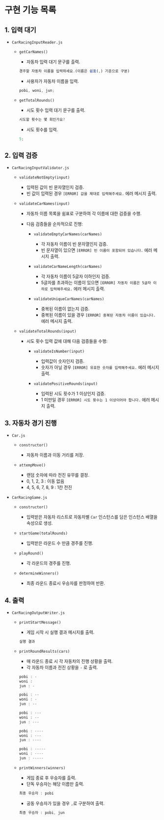 # 구현 기능 목록

## 1. 입력 대기
- `CarRacingInputReader.js`
  - `getCarNames()`
    - 자동차 입력 대기 문구를 출력.
    
    ```jsx
    경주할 자동차 이름을 입력하세요.(이름은 쉼표(,) 기준으로 구분)
    ```

    - 사용자가 자동차 이름을 입력.

    ```jsx
    pobi, woni, jun;
    ```

  - `getTotalRounds()`
    - 시도 횟수 입력 대기 문구를 출력.
    ```jsx
    시도할 횟수는 몇 회인가요?
    ```
    - 시도 횟수를 입력.
    ```jsx
    5;
    ```

## 2. 입력 검증
- `CarRacingInputValidator.js`
  - `validateNotEmpty(input)`
    - 입력된 값이 빈 문자열인지 검증.
    - 빈 값이 입력된 경우 `[ERROR] 값을 제대로 입력해주세요.` 에러 메시지 출력.
  
  - `validateCarNames(input)`
    - 자동차 이름 목록을 쉼표로 구분하여 각 이름에 대한 검증을 수행.
    - 다음 검증들을 순차적으로 진행:
    
      - `validateEmptyCarNames(carNames)`
        - 각 자동차 이름이 빈 문자열인지 검증.
        - 빈 문자열이 있으면 `[ERROR] 빈 이름이 포함되어 있습니다.` 에러 메시지 출력.
      
      - `validateCarNameLength(carNames)`
        - 각 자동차 이름이 5글자 이하인지 검증.
        - 5글자를 초과하는 이름이 있으면 `[ERROR] 자동차 이름은 5글자 이하로 입력해주세요.` 에러 메시지 출력.
      
      - `validateUniqueCarNames(carNames)`
        - 중복된 이름이 없는지 검증.
        - 중복된 이름이 있을 경우 `[ERROR] 중복된 자동차 이름이 있습니다.` 에러 메시지 출력.
  
  - `validateTotalRounds(input)`
    - 시도 횟수 입력 값에 대해 다음 검증들을 수행:
    
      - `validateIsNumber(input)`
        - 입력값이 숫자인지 검증.
        - 숫자가 아닐 경우 `[ERROR] 유효한 숫자를 입력해주세요.` 에러 메시지 출력.
      
      - `validatePositiveRounds(input)`
        - 입력된 시도 횟수가 1 이상인지 검증.
        - 1 미만일 경우 `[ERROR] 시도 횟수는 1 이상이어야 합니다.` 에러 메시지 출력.

## 3. 자동차 경기 진행
- `Car.js`
  - `constructor()`
    - 자동차 이름과 이동 거리를 저장.

  - `attempMove()`
    - 랜덤 숫자에 따라 전진 유무를 결정.
    - 0, 1, 2, 3 : 이동 없음
    - 4, 5, 6, 7, 8, 9 : 1칸 전진

- `CarRacingGame.js`
  - `constructor()`
    - 입력받은 자동차 리스트로 자동차별 `Car` 인스턴스를 담은 인스턴스 배열을 속성으로 생성.

  - `startGame(totalRounds)`
    - 입력받은 라운드 수 만큼 경주를 진행.

  - `playRound()`
    - 각 라운드의 경주를 진행.

  - `determineWinners()`
    - 최종 라운드 종료시 우승자를 판정하여 반환.

## 4. 출력
- `CarRacingOutputWriter.js`
  - `printStartMessage()`
    - 게임 시작 시 실행 결과 메시지를 출력.
    ```jsx
    실행 결과
    ```

  - `printRoundResults(cars)`
    - 매 라운드 종료 시 각 자동차의 진행 상황을 출력.
    - 각 자동차 이름과 전진 상황을 `-` 로 출력.
    
    ```jsx
    pobi : -
    woni : 
    jun : -

    pobi : --
    woni : -
    jun : --

    pobi : ---
    woni : --
    jun : ---

    pobi : ----
    woni : ---
    jun : ----

    pobi : -----
    woni : ----
    jun : -----
    ```

  - `printWinners(winners)`
    - 게임 종료 후 우승자를 출력.
    - 단독 우승자는 해당 이름만 출력.
    
    ```jsx
    최종 우승자 : pobi
    ```

    - 공동 우승자가 있을 경우 `,`로 구분하여 출력.
    
    ```jsx
    최종 우승자 : pobi, jun
    ```

